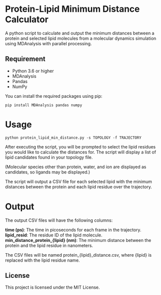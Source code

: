 # Protein-Lipid Minimum Distance Calculator
A python script to calculate and output the minimum distances between a protein and selected lipid molecules from a molecular dynamics simulation using MDAnalysis with parallel processing.

## Requirement

- Python 3.6 or higher
- MDAnalysis
- Pandas
- NumPy

You can install the required packages using pip:

```{bash}
pip install MDAnalysis pandas numpy
```

# Usage

```
python protein_lipid_min_distance.py -s TOPOLOGY -f TRAJECTORY
```

After executing the script, you will be prompted to select the lipid residues you would like to calculate the distances for. The script will display a list of lipid candidates found in your topology file.

 (Molecular species other than protein, water, and ion are displayed as candidates, so ligands may be displayed.)

The script will output a CSV file for each selected lipid with the minimum distances between the protein and each lipid residue over the trajectory.

# Output
The output CSV files will have the following columns:

**time (ps)**: The time in picoseconds for each frame in the trajectory.
**lipid_resid**: The residue ID of the lipid molecule.
**min_distance_protein_{lipid} (nm)**: The minimum distance between the protein and the lipid residue in nanometers.

The CSV files will be named protein_{lipid}_distance.csv, where {lipid} is replaced with the lipid residue name.

## License
This project is licensed under the MIT License.